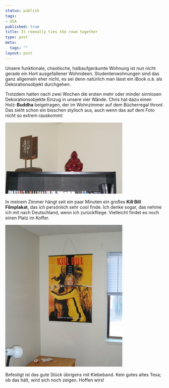```yaml
--- 
status: publish
tags: 
- USA
published: true
title: It reeeally ties the room together
type: post
meta: 
  tags: ""
layout: post
---
```

Unsere funktionale, chaotische, halbaufgeräumte Wohnung ist nun nicht gerade ein Hort ausgefallener Wohnideen. Studentenwohnungen sind das ganz allgemein eher nicht, es sei denn natürlich man lässt ein iBook o.ä. als Dekorationsobjekt durchgehen.

Trotzdem halten nach zwei Wochen die ersten mehr oder minder sinnlosen Dekorationsobjekte Einzug in unsere vier Wände. Chris hat dazu einen Holz-<strong>Buddha</strong> beigetragen, der im Wohnzimmer auf dem Bücherregal thront. Das sieht schon ein bisschen stylisch aus, auch wenn das auf dem Foto nicht so extrem rauskommt:

<img src='/media/wp/20050928buddha.jpg' alt='Buddha on the bookshelf' class="centered" />

In meinem Zimmer hängt seit ein paar Minuten ein großes <strong>Kill Bill Filmplakat</strong>, das ich persönlich sehr cool finde. <!--more-->Ich denke sogar, das nehme ich mit nach Deutschland, wenn ich zurückfliege. Vielleicht findet es noch einen Platz im Koffer.

<img src='/media/wp/20050928poster.jpg' alt='Kill Bill Poster' class="centered" />

Befestigt ist das gute Stück übrigens mit Klebeband. Kein gutes altes Tesa; ob das hält, wird sich noch zeigen. Hoffen wirs!
